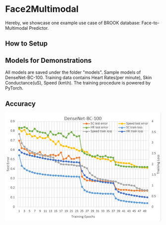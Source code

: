 # Face2Multimodal
Hereby, we showcase one example use case of BROOK database: Face-to-Multimodal Predictor.

## How to Setup

## Models for Demonstrations

All models are saved under the folder "models". Sample models of DenseNet-BC-100. Training data contains Heart Rates(per minute), Skin Conductance(uS), Speed (km\h). The training procedure is powered by PyTorch.

## Accuracy
![accuracy](https://github.com/unnc-idl-ucc/BROOK/raw/master/figures/Accuracy.png)
